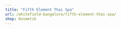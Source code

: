 ```yaml
---
title: "Fifth Element Thai Spa"
url: /whitefield-bangalore/fifth-element-thai-spa/
shop: Kosmetik
---
```

